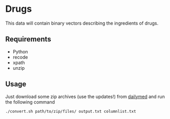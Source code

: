Drugs
=====

This data will contain binary vectors describing the ingredients of drugs.

Requirements
------------
 - Python
 - recode
 - xpath
 - unzip

Usage
-----
Just download some zip archives (use the updates!) from [dailymed](http://dailymed.nlm.nih.gov/dailymed/downloadLabels.cfm) and run the following command

	./convert.sh path/to/zip/files/ output.txt columnlist.txt

